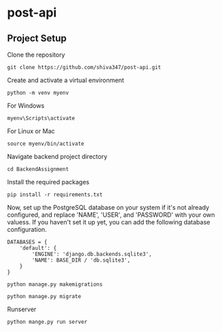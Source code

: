 # post-api

## Project Setup 
Clone the repository
```
git clone https://github.com/shiva347/post-api.git
```

Create and activate a virtual environment
```
python -m venv myenv
```
For Windows 
```
myenv\Scripts\activate
```
For Linux or Mac
```
source myenv/bin/activate
```
Navigate backend project directory
```
cd BackendAssignment
```
Install the required packages
```
pip install -r requirements.txt
```


Now, set up the PostgreSQL database on your system if it's not already configured, and replace 'NAME', 'USER', and 'PASSWORD' with your own valuess.
If you haven't set it up yet, you can add the following database configuration.
```
DATABASES = {
    'default': {
        'ENGINE': 'django.db.backends.sqlite3',
        'NAME': BASE_DIR / 'db.sqlite3',
    }
}
```

```
python manage.py makemigrations
```

```
python manage.py migrate
```
Runserver 
```
python mange.py run server
```
